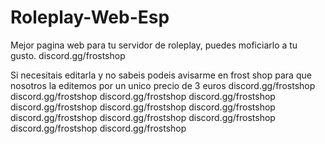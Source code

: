 # Roleplay-Web-Esp
Mejor pagina web para tu servidor de roleplay, puedes moficiarlo a tu gusto. discord.gg/frostshop

Si necesitais editarla y no sabeis podeis avisarme en frost shop para que nosotros la editemos por un unico precio de 3 euros
discord.gg/frostshop
discord.gg/frostshop
discord.gg/frostshop
discord.gg/frostshop
discord.gg/frostshop
discord.gg/frostshop
discord.gg/frostshop
discord.gg/frostshop
discord.gg/frostshop
discord.gg/frostshop
discord.gg/frostshop
discord.gg/frostshop
